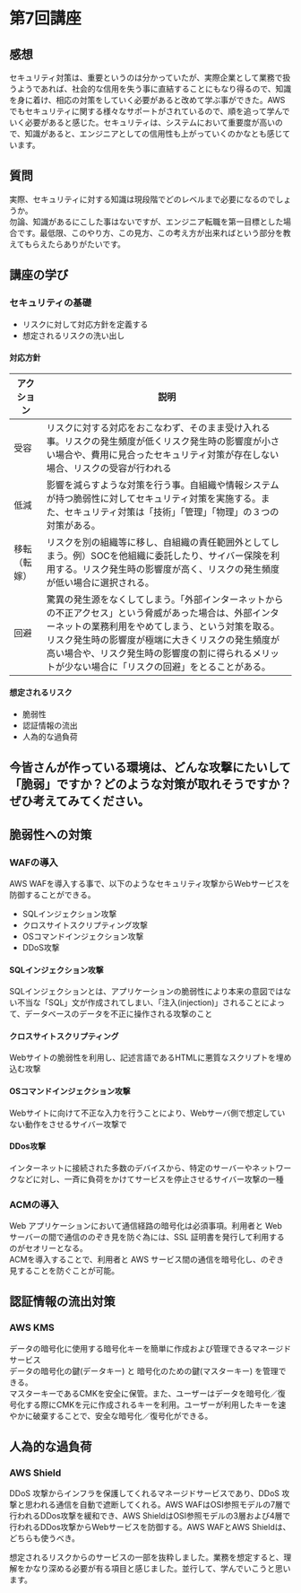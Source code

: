 # 第7回講座
## 感想
セキュリティ対策は、重要というのは分かっていたが、実際企業として業務で扱うようであれば、社会的な信用を失う事に直結することにもなり得るので、知識を身に着け、相応の対策をしていく必要があると改めて学ぶ事ができた。AWSでもセキュリティに関する様々なサポートがされているので、順を追って学んでいく必要があると感じた。セキュリティは、システムにおいて重要度が高いので、知識があると、エンジニアとしての信用性も上がっていくのかなとも感じています。


## 質問
実際、セキュリティに対する知識は現段階でどのレベルまで必要になるのでしょうか。  
勿論、知識があるにこした事はないですが、エンジニア転職を第一目標とした場合です。最低限、このやり方、この見方、この考え方が出来ればという部分を教えてもらえたらありがたいです。

## 講座の学び
### セキュリティの基礎
- リスクに対して対応方針を定義する
- 想定されるリスクの洗い出し

#### 対応方針


| アクション | 説明 |
| - | - |
| 受容 | リスクに対する対応をおこなわず、そのまま受け入れる事。リスクの発生頻度が低くリスク発生時の影響度が小さい場合や、費用に見合ったセキュリティ対策が存在しない場合、リスクの受容が行われる |
| 低減 | 影響を減らすような対策を行う事。自組織や情報システムが持つ脆弱性に対してセキュリティ対策を実施する。また、セキュリティ対策は「技術」「管理」「物理」の３つの対策がある。 |
| 移転（転嫁） | リスクを別の組織等に移し、自組織の責任範囲外としてしまう。例）SOCを他組織に委託したり、サイバー保険を利用する。リスク発生時の影響度が高く、リスクの発生頻度が低い場合に選択される。 |
| 回避 | 驚異の発生源をなくしてしまう。「外部インターネットからの不正アクセス」という脅威があった場合は、外部インターネットの業務利用をやめてしまう、という対策を取る。リスク発生時の影響度が極端に大きくリスクの発生頻度が高い場合や、リスク発生時の影響度の割に得られるメリットが少ない場合に「リスクの回避」をとることがある。 |

#### 想定されるリスク
- 脆弱性
- 認証情報の流出
- 人為的な過負荷

## 今皆さんが作っている環境は、どんな攻撃にたいして「脆弱」ですか？どのような対策が取れそうですか？ぜひ考えてみてください。  
  

## 脆弱性への対策
### WAFの導入
AWS WAFを導入する事で、以下のようなセキュリティ攻撃からWebサービスを防御することができる。
- SQLインジェクション攻撃
- クロスサイトスクリプティング攻撃
- OSコマンドインジェクション攻撃
- DDoS攻撃

#### SQLインジェクション攻撃  
SQLインジェクションとは、アプリケーションの脆弱性により本来の意図ではない不当な「SQL」文が作成されてしまい、「注入(injection)」されることによって、データベースのデータを不正に操作される攻撃のこと  
#### クロスサイトスクリプティング  
Webサイトの脆弱性を利用し、記述言語であるHTMLに悪質なスクリプトを埋め込む攻撃  
#### OSコマンドインジェクション攻撃  
Webサイトに向けて不正な入力を行うことにより、Webサーバ側で想定していない動作をさせるサイバー攻撃で
#### DDos攻撃　　
インターネットに接続された多数のデバイスから、特定のサーバーやネットワークなどに対し、一斉に負荷をかけてサービスを停止させるサイバー攻撃の一種

### ACMの導入
Web アプリケーションにおいて通信経路の暗号化は必須事項。利用者と Web サーバーの間で通信ののぞき見を防ぐ為には、SSL 証明書を発行して利用するのがセオリーとなる。  
ACMを導入することで、利用者と AWS サービス間の通信を暗号化し、のぞき見することを防ぐことが可能。

## 認証情報の流出対策
### AWS KMS
データの暗号化に使用する暗号化キーを簡単に作成および管理できるマネージドサービス  
データの暗号化の鍵(データキー) と 暗号化のための鍵(マスターキー) を管理できる。  
マスターキーであるCMKを安全に保管。また、ユーザーはデータを暗号化／復号化する際にCMKを元に作成されるキーを利用。ユーザーが利用したキーを速やかに破棄することで、安全な暗号化／復号化ができる。

## 人為的な過負荷
### AWS Shield 
DDoS 攻撃からインフラを保護してくれるマネージドサービスであり、DDoS 攻撃と思われる通信を自動で遮断してくれる。AWS WAFはOSI参照モデルの7層で行われるDDos攻撃を緩和でき、AWS ShieldはOSI参照モデルの3層および4層で行われるDDos攻撃からWebサービスを防御する。AWS WAFとAWS Shieldは、どちらも使うべき。

想定されるリスクからのサービスの一部を抜粋しました。業務を想定すると、理解をかなり深める必要が有る項目と感じました。並行して、学んでいこうと思います。
